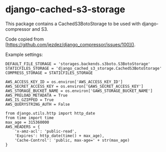 django-cached-s3-storage
========================

This package contains a CachedS3BotoStorage to be used with django-compressor and S3.

Code copied from [https://github.com/jezdez/django_compressor/issues/100]().

Example settings:

```
DEFAULT_FILE_STORAGE = 'storages.backends.s3boto.S3BotoStorage'
STATICFILES_STORAGE = 'django_cached_s3_storage.CachedS3BotoStorage'
COMPRESS_STORAGE = STATICFILES_STORAGE

AWS_ACCESS_KEY_ID = os.environ['AWS_ACCESS_KEY_ID']
AWS_SECRET_ACCESS_KEY = os.environ['GAWS_SECRET_ACCESS_KEY']
AWS_STORAGE_BUCKET_NAME = os.environ['GAWS_STORAGE_BUCKET_NAME']
AWS_PRELOAD_METADATA = True
AWS_IS_GZIPPED = True
AWS_QUERYSTRING_AUTH = False

from django.utils.http import http_date
from time import time
max_age = 315360000
AWS_HEADERS = {
    'x-amz-acl': 'public-read',
    'Expires': http_date(time() + max_age),
    'Cache-Control': 'public, max-age=' + str(max_age)
}
```